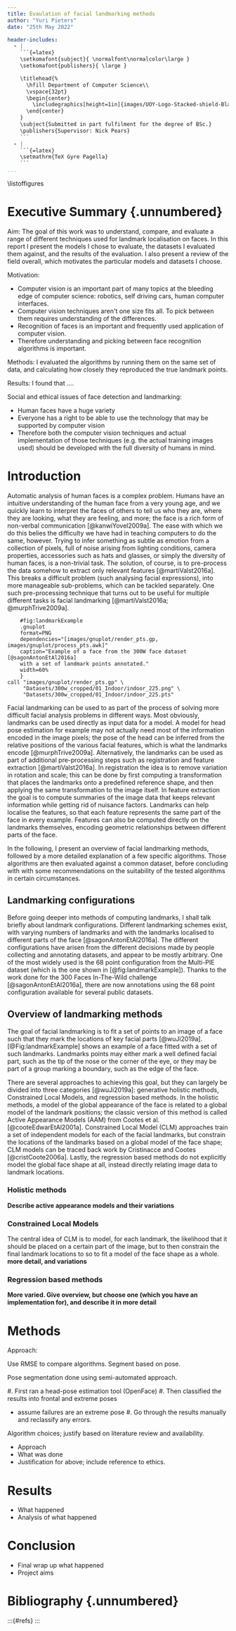 ```yaml
---
title: Evaulation of facial landmarking methods
author: "Yuri Pieters"
date: "25th May 2022"

header-includes:
  - |
    ```{=latex}
    \setkomafont{subject}{ \normalfont\normalcolor\large }
    \setkomafont{publishers}{ \large }

    \titlehead{%
      \hfill Department of Computer Science\\
      \vspace{32pt}
      \begin{center}
        \includegraphics[height=1in]{images/UOY-Logo-Stacked-shield-Black.png}
      \end{center}
    }
    \subject{Submitted in part fulfilment for the degree of BSc.}
    \publishers{Supervisor: Nick Pears}
    ```
  - |
    ```{=latex}
    \setmathrm{TeX Gyre Pagella}
    ```
...
```


\listoffigures

# Executive Summary {.unnumbered}

Aim: The goal of this work was to understand, compare, and evaluate a range of
different techniques used for landmark localisation on faces. In this report I
present the models I chose to evaluate, the datasets I evaluated them against,
and the results of the evaluation. I also present a review of the field overall,
which motivates the particular models and datasets I choose.

Motivation:

- Computer vision is an important part of many topics at the bleeding edge of
  computer science: robotics, self driving cars, human computer interfaces.
- Computer vision techniques aren't one size fits all. To pick between them
  requires understanding of the differences.
- Recognition of faces is an important and frequently used application of
  computer vision.
- Therefore understanding and picking between face recognition algorithms is
  important.

Methods: I evaluated the algorithms by running them on the same set of data, and
calculating how closely they reproduced the true landmark points.

Results: I found that ....

Social and ethical issues of face detection and landmarking:

- Human faces have a huge variety
- Everyone has a right to be able to use the technology that may be supported by
  computer vision
- Therefore both the computer vision techniques and actual implementation of
  those techniques (e.g. the actual training images used) should be developed
  with the full diversity of humans in mind.


# Introduction

Automatic analysis of human faces is a complex problem. Humans have an intuitive
understanding of the human face from a very young age, and we quickly learn to
interpret the faces of others to tell us who they are, where they are looking,
what they are feeling, and more; the face is a rich form of non-verbal
communication [@kanwiYovel2009a]. The ease with which we do this belies the
difficulty we have had in teaching computers to do the same, however. Trying to
infer something as subtle as emotion from a collection of pixels, full of noise
arising from lighting conditions, camera properties, accessories such as hats
and glasses, or simply the diversity of human faces, is a non-trivial task. The
solution, of course, is to pre-process the data somehow to extract only relevant
features [@martiValst2016a]. This breaks a difficult problem (such analysing
facial expressions), into more manageable sub-problems, which can be tackled
separately. One such pre-processing technique that turns out to be useful for
multiple different tasks is facial landmarking [@martiValst2016a;
@murphTrive2009a].


```{
    #fig:landmarkExample
    .gnuplot
    format=PNG
    dependencies="[images/gnuplot/render_pts.gp, images/gnuplot/process_pts.awk]"
    caption="Example of a face from the 300W face dataset [@sagonAntonEtAl2016a]
    with a set of landmark points annotated."
    width=60%
    }
call "images/gnuplot/render_pts.gp" \
     "Datasets/300w_cropped/01_Indoor/indoor_225.png" \
     "Datasets/300w_cropped/01_Indoor/indoor_225.pts"
```

Facial landmarking can be used to as part of the process of solving more
difficult facial analysis problems in different ways. Most obviously, landmarks
can be used directly as input data for a model. A model for head pose estimation
for example may not actually need most of the information encoded in the image
pixels; the pose of the head can be inferred from the relative positions of the
various facial features, which is what the landmarks encode [@murphTrive2009a].
Alternatively, the landmarks can be used as part of additional pre-processing
steps such as registration and feature extraction [@martiValst2016a]. In
registration the idea is to remove variation in rotation and scale; this can be
done by first computing a transformation that places the landmarks onto a
predefined reference shape, and then applying the same transformation to the
image itself. In feature extraction the goal is to compute summaries of the
image data that keeps relevant information while getting rid of nuisance
factors. Landmarks can help localise the features, so that each feature
represents the same part of the face in every example. Features can also be
computed directly on the landmarks themselves, encoding geometric relationships
between different parts of the face.

In the following, I present an overview of facial landmarking methods, followed
by a more detailed explanation of a few specific algorithms. Those algorithms
are then evaluated against a common dataset, before concluding with with some
recommendations on the suitability of the tested algorithms in certain
circumstances.

## Landmarking configurations

Before going deeper into methods of computing landmarks, I shall talk briefly
about landmark configurations. Different landmarking schemes exist, with varying
numbers of landmarks and with the landmarks localised to different parts of the
face [@sagonAntonEtAl2016a]. The different configurations have arisen from the
different decisions made by people collecting and annotating datasets, and
appear to be mostly arbitrary. One of the most widely used is the 68 point
configuration from the Multi-PIE dataset (which is the one shown in
[@fig:landmarkExample]). Thanks to the work done for the 300 Faces In-The-Wild
challenge [@sagonAntonEtAl2016a], there are now annotations using the 68 point
configuration available for several public datasets.

## Overview of landmarking methods

The goal of facial landmarking is to fit a set of points to an image of a face
such that they mark the locations of key facial parts [@wuJi2019a].
[@Fig:landmarkExample] shows an example of a face fitted with a set of such
landmarks. Landmarks points may either mark a well defined facial part, such as
the tip of the nose or the corner of the eye, or they may be part of a group
marking a boundary, such as the edge of the face.


There are several approaches to achieving this goal, but they can largely be
divided into three categories [@wuJi2019a]: generative holistic methods,
Constrained Local Models, and regression based methods. In the holistic methods,
a model of the global appearance of the face is related to a global model of the
landmark positions; the classic version of this method is called Active
Appearance Models (AAM) from Cootes et al. [@cooteEdwarEtAl2001a]. Constrained
Local Model (CLM) approaches train a set of independent models for each of the
facial landmarks, but constrain the locations of the landmarks based on a global
model of the face shape; CLM models can be traced back work by
Cristinacce and Cootes [@cristCoote2006a]. Lastly, the regression based methods
do not explicitly model the global face shape at all, instead directly relating
image data to landmark locations.

### Holistic methods

**Describe active appearance models and their variations**

### Constrained Local Models

The central idea of CLM is to model, for each landmark, the likelihood that it
should be placed on a certain part of the image, but to then constrain the final
landmark locations to so to fit a model of the face shape as a whole. **more
detail, and variations**

### Regression based methods

**More varied. Give overview, but choose one (which you have an implementation
for), and describe it in more detail**


# Methods

Approach: 

Use RMSE to compare algorithms. Segment based on pose.

Pose segmentation done using semi-automated approach. 

#. First ran a head-pose estimation tool (OpenFace)
#. Then classified the results into frontal and extreme poses
   - assume failures are an extreme pose
#. Go through the results manually and reclassify any errors.

Algorithm choices; justify based on literature review and availability.

- Approach
- What was done
- Justification for above; include reference to ethics.

# Results

- What happened
- Analysis of what happened

# Conclusion

- Final wrap up what happened
- Project aims

# Bibliography {.unnumbered}

:::{#refs}
:::
